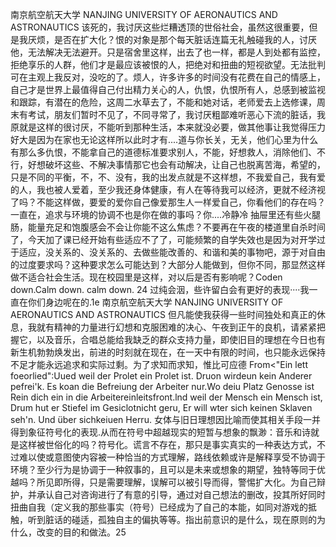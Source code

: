 南京航空航天大学
NANJING UNIVERSITY OF AERONAUTICS AND ASTRONAUTICS
该死的，我讨厌这些烂糟透顶的世俗社会，虽然这很重要，但是我厌烦，是否在扩大化？恨的对象是那个每天脏话连篇无礼触碰我的人，讨厌他，无法解决无法避开。只是宿舍里这样，出去了也一样，都是人到处都有监控，拒绝享乐的人群，他们才是最应该被恨的人，把绝对和扭曲的短视欲望。无法批判可在主观上我反对，没吃的了。烦人，许多许多的时间没有花费在自己的情感上，自己才是世界上最值得自己付出精力关心的人，仇恨，仇恨所有人，总感到被监视和跟踪，有潜在的危险，这周二水草去了，不能和她对话，老师爱去上选修课，周末有考试，朋友们暂时不见了，不同寻常了，我讨厌粗鄙难听恶心下流的脏话，我原就是这样的很讨厌，不能听到那种生活，本来就没必要，做其他事让我觉得压力好大是因为在家也无论这样所以此时才有....道与你长关，无关，他们心里为什么有那么多仇恨，不能拿自己的道德标准要求别人，不能，好想救人，消除他们、不行，好想破坏这些、不解决事情那它也会有动解决，让自己也脱离苦海，希望的，只是不同的平衡，不，不、没有，我的出发点就是不这样想，不我爱自己，我有爱的人，我也被人爱着，至少我还身体健康，有人在等待我可以经济，更就不经济视了吗？不能这样做，要爱的爱你自己像爱那生人一样爱自己，你看他们的存在吗？一直在，追求与环境的协调不也是你在做的事吗？你....冷静冷
抽屉里还有些火腿肠，能量充足和饱腹感会不会让你能不这么焦虑？不要再在午夜的楼道里自杀时间了，今天加了课已经开始有些适应不了了，可能频繁的自学失效也是因为对开学过于适应，没关系的、没关系的、去做些能改善的、和谐和美的事物吧，源于对自由的过度要求吗？这种要求怎么可能达到？大部分人能做到，但你不同，那显然这样做不适合社会生活。现在校园里是这样，对以后是否有影响呢？Coden down.Calm down. calm down. 24 过纯会洇，些许留白会有更好的表现····我一直在你们身边呢在的.1e 南京航空航天大学 NANJING UNIVERSITY OF AERONAUTICS AND ASTRONAUTICS 但凡能使我获得一些时间独处和真正的休息，我就有精神的力量进行幻想和克服困难的决心、午夜到正午的良机，请紧紧把握它，以及音乐，合唱总能给我缺乏的群众支持力量，即使旧目的理想在今日也有新生机勃勃焕发出，前进的时刻就在现在，在一天中有限的时间，也只能永远保持不足才能永远追求和实际过剩。为了求知而求知，惟比可应德 From<"Ein lett foeorlied":Uued weil der Prolet ein Prolet ist. Druon wirdeun kein Anderer pefrei'k. Es koan die Befreiung der Arbeiter nur.Wo deiu Platz Genosse ist Rein dich ein in die Arbeitereinleitsfront.lnd weil der Mensch ein Mensch ist, Drum hut er Stiefel im Gesiclotnicht geru, Er will wter sich keinen Sklaven seh'n. Und über sichkeiuen Herru. 女体与旧日理想因比喻而使其相关手段一并得到象征符号化的表现.从而在符号中超越现实的短暂与想象的飘渺：音乐和诗就是这样被世俗化的吗？符号化。谎言不存在，那只是事实真实的一种表达方式，不过难以使或意图使内容被一种恰当的方式理解，路线依赖或许是解释享受不协调于环境？至少行为是协调于一种叙事的，且可以是未来或想象的期望，独特等同于优越吗？所见即所得，只是需要理解，误解可以被引导而得，警惕扩大化。为自己辩护，并承认自己对咨询进行了有意的引导，通过对自己想法的删改，投其所好同时扭曲自我（定义我的那些事实（符号）已经成为了自己的本能，如同对游戏的抵触，听到脏话的碰适，孤独自主的偏执等等。指出前意识的是什么，现在原则的为什么，改变的目的和做法。25
